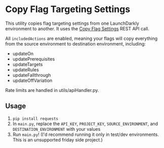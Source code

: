 # Copy Flag Targeting Settings
This utility copies flag targeting settings from one LaunchDarkly environment to another. It uses the [Copy Flag Settings](https://apidocs.launchdarkly.com/tag/Feature-flags#operation/copyFeatureFlag) REST API call.

All `includedActions` are enabled, meaning your flags will copy everything from the source environment to destination environment, including:
- updateOn
- updatePrerequisites
- updateTargets
- updateRules
- updateFallthrough
- updateOffVariation

Rate limits are handled in utils/apiHandler.py.

## Usage
1. `pip install requests`
1. In `main.py`, replace the `API_KEY`, `PROJECT_KEY`, `SOURCE_ENVIRONMENT`, and `DESTINATION_ENVIRONMENT` with your values
1. Run `main.py`! (I'd recommend running it only in test/dev environments. This is an unsupported friday side project.)
